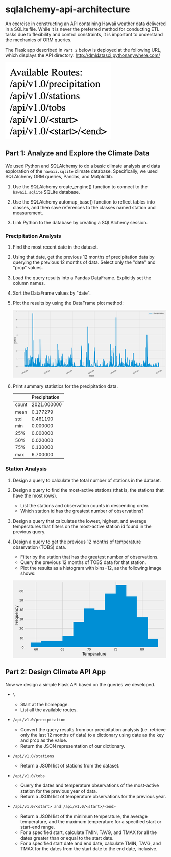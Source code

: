 # sqlalchemy-api-architecture
An exercise in constructing an API containing Hawaii weather data delivered in a SQLite file. While it is never the preferred method for conducting ETL tasks due to flexibility and control constraints, it is important to understand the mechanics of ORM queries.

The Flask app described in `Part 2` below is deployed at the following URL, which displays the API directory: http://dmldatasci.pythonanywhere.com/

![API Directory](/images/api_directory.png)

## Part 1: Analyze and Explore the Climate Data
We used Python and SQLAlchemy to do a basic climate analysis and data exploration of the `hawaii.sqlite` climate database. Specifically, we used SQLAlchemy ORM queries, Pandas, and Matplotlib.

1. Use the SQLAlchemy create_engine() function to connect to the `hawaii.sqlite` SQLite database.

2. Use the SQLAlchemy automap_base() function to reflect tables into classes, and then save references to the classes named station and measurement.

3. Link Python to the database by creating a SQLAlchemy session.

### Precipitation Analysis

1. Find the most recent date in the dataset.

2. Using that date, get the previous 12 months of precipitation data by querying the previous 12 months of data. Select only the "date" and "prcp" values.

3. Load the query results into a Pandas DataFrame. Explicitly set the column names.

4. Sort the DataFrame values by "date".

5. Plot the results by using the DataFrame plot method:

    ![Precipitation Plot](output/prcp_plot.png)

6. Print summary statistics for the precipitation data.

    || Precipitation |
    |---|---|
    | count | 2021.000000 |
    | mean | 0.177279 |
    | std | 0.461190 |
    | min | 0.000000 |
    | 25% | 0.000000 |
    | 50% | 0.020000 |
    | 75% | 0.130000 |
    | max | 6.700000 | 

### Station Analysis

1. Design a query to calculate the total number of stations in the dataset.

2. Design a query to find the most-active stations (that is, the stations that have the most rows).
    - List the stations and observation counts in descending order.
    - Which station id has the greatest number of observations?

3. Design a query that calculates the lowest, highest, and average temperatures that filters on the most-active station id found in the previous query.

4. Design a query to get the previous 12 months of temperature observation (TOBS) data.
    - Filter by the station that has the greatest number of observations.
    - Query the previous 12 months of TOBS data for that station.
    - Plot the results as a histogram with bins=12, as the following image shows:

    ![Temperature Plot](output/tobs_hist.png)

## Part 2: Design Climate API App
Now we design a simple Flask API based on the queries we developed.

- `\`
    - Start at the homepage.
    - List all the available routes.

- `/api/v1.0/precipitation`
    - Convert the query results from our precipitation analysis (i.e. retrieve only the last 12 months of data) to a dictionary using date as the key and prcp as the value.
    - Return the JSON representation of our dictionary.

- `/api/v1.0/stations`
    - Return a JSON list of stations from the dataset.

- `/api/v1.0/tobs`
    - Query the dates and temperature observations of the most-active station for the previous year of data.
    - Return a JSON list of temperature observations for the previous year.

- `/api/v1.0/<start> and /api/v1.0/<start>/<end>`
    - Return a JSON list of the minimum temperature, the average temperature, and the maximum temperature for a specified start or start-end range.
    - For a specified start, calculate TMIN, TAVG, and TMAX for all the dates greater than or equal to the start date.
    - For a specified start date and end date, calculate TMIN, TAVG, and TMAX for the dates from the start date to the end date, inclusive.
